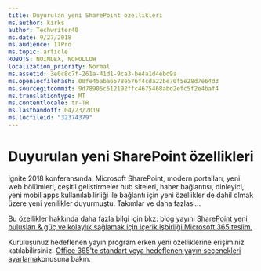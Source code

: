 ```yaml
---
title: Duyurulan yeni SharePoint özellikleri
ms.author: kirks
author: Techwriter40
ms.date: 9/27/2018
ms.audience: ITPro
ms.topic: article
ROBOTS: NOINDEX, NOFOLLOW
localization_priority: Normal
ms.assetid: 3e0c8c7f-261a-41d1-9ca3-be4a1d4ebd9a
ms.openlocfilehash: 00fe45aba6578e576f4cda22be70f5e28d7e64d3
ms.sourcegitcommit: 9d78905c512192ffc4675468abd2efc5f2e4baf4
ms.translationtype: MT
ms.contentlocale: tr-TR
ms.lasthandoff: 04/23/2019
ms.locfileid: "32374379"
---
```

# <a name="sharepoint-new-features-announced"></a>Duyurulan yeni SharePoint özellikleri

Ignite 2018 konferansında, Microsoft SharePoint, modern portalları, yeni web bölümleri, çeşitli geliştirmeler hub siteleri, haber bağlantısı, dinleyici, yeni mobil apps kullanılabilirliği ile bağlantı için yeni özellikler de dahil olmak üzere yeni yenilikler duyurmuştu. Takımlar ve daha fazlası...
  
Bu özellikler hakkında daha fazla bilgi için bkz: blog yayını [SharePoint yeni buluşları &amp; güç ve kolaylık sağlamak için içerik işbirliği Microsoft 365 teslim.](https://go.microsoft.com/fwlink/?linkid=2026502)
  
Kuruluşunuz hedeflenen yayın program erken yeni özelliklerine erişiminiz katılabilirsiniz. [Office 365'te standart veya hedeflenen yayın seçenekleri ayarlama](https://docs.microsoft.com/office365/admin/manage/release-options-in-office-365)konusuna bakın.
